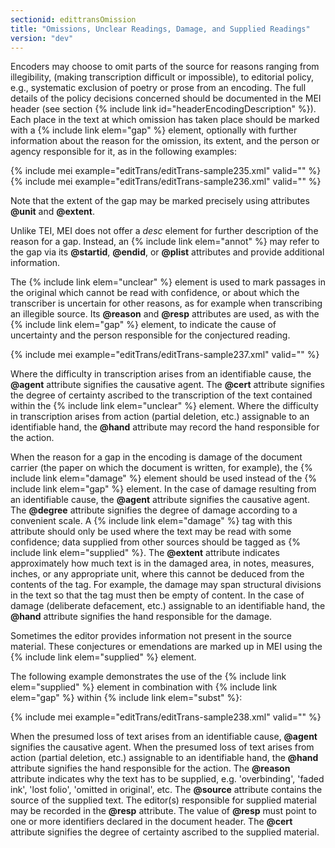```yaml
---
sectionid: edittransOmission
title: "Omissions, Unclear Readings, Damage, and Supplied Readings"
version: "dev"
---
```


Encoders may choose to omit parts of the source for reasons ranging from illegibility, (making transcription difficult or impossible), to editorial policy, e.g., systematic exclusion of poetry or prose from an encoding. The full details of the policy decisions concerned should be documented in the MEI header (see section {% include link id="headerEncodingDescription" %}). Each place in the text at which omission has taken place should be marked with a {% include link elem="gap" %} element, optionally with further information about the reason for the omission, its extent, and the person or agency responsible for it, as in the following examples:

{% include mei example="editTrans/editTrans-sample235.xml" valid="" %}
{% include mei example="editTrans/editTrans-sample236.xml" valid="" %}

Note that the extent of the gap may be marked precisely using attributes **@unit** and **@extent**.

Unlike TEI, MEI does not offer a *desc* element for further description of the reason for a gap. Instead, an {% include link elem="annot" %} may refer to the gap via its **@startid**, **@endid**, or **@plist** attributes and provide additional information.

The {% include link elem="unclear" %} element is used to mark passages in the original which cannot be read with confidence, or about which the transcriber is uncertain for other reasons, as for example when transcribing an illegible source. Its **@reason** and **@resp** attributes are used, as with the {% include link elem="gap" %} element, to indicate the cause of uncertainty and the person responsible for the conjectured reading.

{% include mei example="editTrans/editTrans-sample237.xml" valid="" %}

Where the difficulty in transcription arises from an identifiable cause, the **@agent** attribute signifies the causative agent. The **@cert** attribute signifies the degree of certainty ascribed to the transcription of the text contained within the {% include link elem="unclear" %} element. Where the difficulty in transcription arises from action (partial deletion, etc.) assignable to an identifiable hand, the **@hand** attribute may record the hand responsible for the action.

When the reason for a gap in the encoding is damage of the document carrier (the paper on which the document is written, for example), the {% include link elem="damage" %} element should be used instead of the {% include link elem="gap" %} element. In the case of damage resulting from an identifiable cause, the **@agent** attribute signifies the causative agent. The **@degree** attribute signifies the degree of damage according to a convenient scale. A {% include link elem="damage" %} tag with this attribute should only be used where the text may be read with some confidence; data supplied from other sources should be tagged as {% include link elem="supplied" %}. The **@extent** attribute indicates approximately how much text is in the damaged area, in notes, measures, inches, or any appropriate unit, where this cannot be deduced from the contents of the tag. For example, the damage may span structural divisions in the text so that the tag must then be empty of content. In the case of damage (deliberate defacement, etc.) assignable to an identifiable hand, the **@hand** attribute signifies the hand responsible for the damage.

Sometimes the editor provides information not present in the source material. These conjectures or emendations are marked up in MEI using the {% include link elem="supplied" %} element.

The following example demonstrates the use of the {% include link elem="supplied" %} element in combination with {% include link elem="gap" %} within {% include link elem="subst" %}:

{% include mei example="editTrans/editTrans-sample238.xml" valid="" %}

When the presumed loss of text arises from an identifiable cause, **@agent** signifies the causative agent. When the presumed loss of text arises from action (partial deletion, etc.) assignable to an identifiable hand, the **@hand** attribute signifies the hand responsible for the action. The **@reason** attribute indicates why the text has to be supplied, e.g. 'overbinding', 'faded ink', 'lost folio', 'omitted in original', etc. The **@source** attribute contains the source of the supplied text. The editor(s) responsible for supplied material may be recorded in the **@resp** attribute. The value of **@resp** must point to one or more identifiers declared in the document header. The **@cert** attribute signifies the degree of certainty ascribed to the supplied material.
